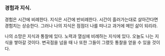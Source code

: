 ### 경험과 지식.

경험은 시간에 비례한다. 지식은 시간에 반비례한다.
시간이 흘러가는대로 살아간다면 경험치는 상승한다.
그러나 
나의 지식은 점점더 나를 떠나고 과거에 메인 삶이 되리라.

나의 소망은 지식과 통찰에 있다.
노력과 열심에 비례하는 지식에 있다.
오늘도 나는 지식을 쌓아갈 것이다.
변곡점을 넘을 때 나 또한 그들이 그랬듯 통찰을 얻을 수 있을 것이다.